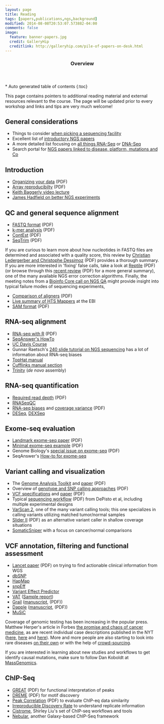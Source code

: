 ```yaml
---
layout: page
title: Reading
tags: [papers,publications,ngs,background]
modified: 2014-08-08T20:53:07.573882-04:00
comments: false
image:
  feature: banner-papers.jpg
  credit: GalleryHip
  creditlink: http://galleryhip.com/pile-of-papers-on-desk.html
---
```


<section id="table-of-contents" class="toc">
  <header>
    <h3>Overview</h3>
  </header>
<div id="drawer" markdown="1">
*  Auto generated table of contents
{:toc}
</div>
</section><!-- /#table-of-contents -->

This page contains pointers to additional reading material and external resources relevant to the course. The page will be updated prior to every workshop and links and tips are very much welcome!

## General considerations

* Things to consider [when picking a sequencing facility](http://biomickwatson.wordpress.com/2013/01/21/ten-things-to-consider-when-choosing-an-ngs-supplier/)
* Excellent list of [introductory NGS papers](http://core-genomics.blogspot.com/2012/12/introductory-references-for-ngs-newbies.html?spref=tw)
* A more detailed list focusing on [all things RNA-Seq](http://www.ngswatch.com/rna-seq/) or [DNA-Seq](http://www.ngswatch.com/dna-seq-101/)
* Search portal for [NGS papers linked to disease, platform, mutations and Co](http://bioinfo.mc.vanderbilt.edu/NGS/index.html)

## Introduction

* [Organizing your data](/documents/introduction/PLoS%20Comput%20Biol%202009%20Noble.pdf) (PDF)
* [Array reproducibilty](/documents/introduction/Nat%20Genet%202009%20Ioannidis.pdf) (PDF)
* [Keith Baggerly video lecture](http://videolectures.net/cancerbioinformatics2010_baggerly_irrh/)
* [James Hadfield on better NGS experiments](http://core-genomics.blogspot.com/2012/10/how-to-do-better-ngs-experiments.html)

## QC and general sequence alignment

* [FASTQ format](/documents/QC/Nucleic%20Acids%20Res%202009%20Cock.pdf) (PDF)
* [k-mer analysis](/documents/QC/PLoS%20ONE%202010%20Schr%C3%B6der.pdf) (PDF)
* [ContEst](/documents/QC/Bioinformatics%202011%20Cibulskis.pdf) (PDF)
* [SeqTrim](/documents/QC/BMC%20Bioinformatics%202010%20Falgueras.pdf) (PDF)

If you are curious to learn more about how nucleotides in FASTQ files are determined and associated with a quality score, this review by [Christian Ledergerber and Christophe Dessimoz](/documents/QC/Briefings%20in%20Bioinformatics%202011%20Ledergerber.pdf) (PDF)  provides a thorough summary. If you are more interested in 'fixing' false calls, take a look at [Reptile](/documents/QC/Bioinformatics%202010%20Yang-1.pdf) (PDF) (or browse through this [recent review](/documents/QC/Brief%20Bioinformatics%202012%20Yang.pdf) (PDF) for a more general summary), one of the many available NGS error correction algorithms. Finally, the meeting notes from a [Bioinfo Core call on NGS QA](http://bioinfo-core.org/index.php/9th_Discussion-28_October_2010) might provide insight into typical failure modes of sequencing experiments, 

* [Comparison of aligners](/documents/Exome%20Seq/J%20Hum%20Genet%202011%20Bao.pdf) (PDF)
* [Live summary of HTS Mappers](http://wwwdev.ebi.ac.uk/fg/hts_mappers/) at the EBI
* [SAM format](/documents/Exome%20Seq/Bioinformatics%202009%20Li-3.pdf) (PDF)

## RNA-seq alignment

* [RNA-seq with R](http://bioinf.wehi.edu.au/bioinfosummer2010/materials/RNAseq_Mapping_Tutorial.pdf) (PDF)
* [SeqAnswer's HowTo](http://en.wikibooks.org/wiki/Next_Generation_Sequencing_(NGS)/RNA)
* [UC Davis Course](http://training.bioinformatics.ucdavis.edu/docs/2012/05/RNA/index.html)
* Gunnar Raetsch's [240 slide tutorial on NGS sequencing](http://raetschlab.org:10080/fml-migrated/raetsch/lectures/ismb10tutorial) has a lot of information about RNA-seq biases
* [TopHat manual](http://ccb.jhu.edu/software/tophat/index.shtml)
* [Cufflinks manual section](http://cufflinks.cbcb.umd.edu/manual.html#cufflinks)
* [Trinity](http://trinityrnaseq.sourceforge.net/) (_de novo_ assembly)

## RNA-seq quantification

* [Required read depth](/documents/RNA-seq/Genome%20Res%202011%20Toung.pdf) (PDF)
* [RNASeqQC](http://www.broadinstitute.org/cancer/cga/rna-seqc)
* [RNA-seq biases](/documents/RNA-seq/ANALYTICAL%20BIOCHEMISTRY%202011%20Sendler.pdf) and [coverage variance](/documents/RNA-seq/1471-2105-13-S6-S4.pdf) (PDF)
* [DESeq](http://bioconductor.org/packages/release/bioc/html/DESeq.html), [DEXSeq](http://bioconductor.org/packages/release/bioc/html/DEXSeq.html)

## Exome-seq evaluation

* [Landmark exome-seq paper](/documents/Exome%20Seq/Nature%202009%20Ng.pdf) (PDF)
* [Minimal exome-seq example](/documents/Exome%20Seq/N%20Engl%20J%20Med%202010%20Musunuru.pdf) (PDF)
* Genome Biology's [special issue on exome-seq](http://genomebiology.com/content/12/9)  (PDF)
* SeqAnswer's [How-to for exome-seq](http://seqanswers.com/wiki/How-to/exome_analysis)

## Variant calling and visualization

* The [Genome Analysis Toolkit](http://www.broadinstitute.org/gsa/wiki/index.php/Main_Page) and [paper](/documents/Variant%20Discovery/Genome%20Res%202010%20McKenna.pdf) (PDF)
* Overview of [genotype and SNP calling approaches](/documents/Exome%20Seq/Nat%20Rev%20Genet%202011%20Nielsen.pdf) (PDF)
* [VCF specifications](http://www.1000genomes.org/node/101) and [paper](/documents/Variant%20Discovery/Genome%20Biol%202010%20Reese.pdf) (PDF)
* Typical [sequencing workflow](/documents/Variant%20Discovery/Nat%20Genet%202011%20Depristo.pdf) (PDF) from DePisto et al, including multiple experimental designs
* [VarScan 2](http://massgenomics.org/2010/02/varscan-2-released-on-sourceforge.html), one of the many variant calling tools; this one specializes in calling variants utilizing matched tumor/normal samples
* [Slider II](/documents/Variant%20Discovery/Bioinformatics%202010%20Malhis.pdf) (PDF) as an alternative variant caller in shallow coverage situations
* [SomaticSniper](http://gmt.genome.wustl.edu/somatic-sniper/current/) with a focus on cancer/normal comparisons


## VCF annotation, filtering and functional assessment

* [Lancet paper](/documents/Function/The%20Lancet%202010%20Ashley.pdf) (PDF) on trying to find actionable clinical information from WGS
* [dbSNP](http://www.ncbi.nlm.nih.gov/projects/SNP/)
* [HapMap](http://hapmap.ncbi.nlm.nih.gov/)
* [snpEff](http://snpeff.sourceforge.net/)
* [Variant Effect Predictor](http://www.ensembl.org/info/docs/tools/vep/index.html) 
* [VAT](http://vat.gersteinlab.org/index.php) ([Sample report](http://vat.gersteinlab.org/summary.php?dataSet=vat.222&setId=222&annotationSet=gencode7&type=coding))
* [Grail](http://www.broadinstitute.org/mpg/grail/grail.php) ([manuscript](/documents/Function/PLoS%20Genet%202009%20Raychaudhuri.pdf),  (PDF))
* [Dapple](http://www.broadinstitute.org/mpg/dapple/dapple.php) ([manuscript](/documents/Function/PLoS%20Genet%202011%20Rossin.pdf), (PDF))
* [MuSiC](http://massgenomics.org/2012/07/mutation-significance-in-cancer.html)

Coverage of genomic testing has been increasing in the popular press. Matthew Herper's article in Forbes [the promise and chaos of cancer medicine](http://blogs.forbes.com/matthewherper/2011/06/05/cancers-new-era-of-promise-and-chaos/), as are recent individual case descriptions published in the NYT ([here](http://www.nytimes.com/2012/07/08/health/in-gene-sequencing-treatment-for-leukemia-glimpses-of-the-future.html?pagewanted=all), [here](http://www.nytimes.com/2012/07/09/health/new-frontiers-of-cancer-treatment-bring-breathtaking-swings.html?ref=science&pagewanted=all) and [here](http://www.nytimes.com/2012/07/10/health/genetic-test-changes-game-in-cancer-prognosis.html?pagewanted=1&pagewanted=all)). More and more people are also starting to look into rare diseases [on their own](http://blog.ted.com/2012/07/17/newly-discovered-gene-may-explain-4-year-olds-rare-disease-thanks-to-ted-fellow-jimmy-lin/) or with the help of [crowd-sourcing](http://cmtproject.blogspot.com/2012/05/new-developments.html). 

If you are interested in learning about new studies and workflows to get identify causal mutations, make sure to follow Dan Koboldt at [MassGenomics](http://massgenomics.org).

## ChIP-Seq

* [GREAT](/documents/ChIP-Seq/Nat.%20Biotechnol.%202010%20McLean.pdf) (PDF) for functional interpretation of peaks
* [DREME](/documents/ChIP-Seq/Bioinformatics%202011%20Bailey.pdf) (PDF) for motif discovery
* [Peak Correlation](/documents/ChIP-Seq/Bioinformatics%202012%20Chikina.pdf) (PDF) to evaluate ChIP-eq data similarity
* [Irreproducible Discovery Rate](https://sites.google.com/site/anshulkundaje/projects/idr) to understand replicate information
* [Cistrome](http://cistrome.org/Cistrome/Cistrome_Project.html), Shirley Liu's set of ChIP-seq workflows and tools
* [Nebular](http://nebula.curie.fr/), another Galaxy-based ChIP-Seq framework
